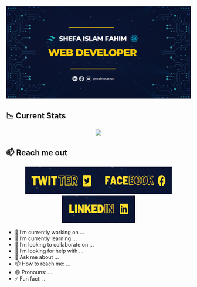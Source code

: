 [![Banner](https://raw.githubusercontent.com/dronatoo21/dronatoo21/5d989143829cf512416d6f37ba99bfe2b925a10d/git%20ban.png)](https://www.facebook.com/profile.php?id=100093659983951)

## :chart_with_downwards_trend: Current Stats

<p align="center">
  <img width="70%" src="https://github-readme-streak-stats.herokuapp.com?user=dronatoo21&theme=yeblu&date_format=M%20j%5B%2C%20Y%5D" />
</p>

## :mailbox: Reach me out


[<p align="center"><img height="75" width="200" src="https://raw.githubusercontent.com/dronatoo21/dronatoo21/705406ada9f57a462641f0101851a34739d09f16/twitter.png">]()[<img height="75" width="200" src="https://raw.githubusercontent.com/dronatoo21/dronatoo21/main/facebook.png">]()[<img height="75" 
 width="200" src="https://github.com/dronatoo21/dronatoo21/blob/main/linkedin.png"> </p>]()

- 🔭 I’m currently working on ...
- 🌱 I’m currently learning ...
- 👯 I’m looking to collaborate on ...
- 🤔 I’m looking for help with ...
- 💬 Ask me about ...
- 📫 How to reach me: ...
- 😄 Pronouns: ...
- ⚡ Fun fact: ..
